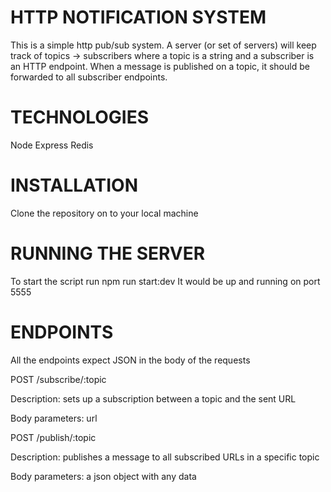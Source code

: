 # HTTP NOTIFICATION SYSTEM

This is a simple http pub/sub system. A server (or set of servers) will keep track of topics ->
subscribers where a topic is a string and a subscriber is an HTTP endpoint. When a message is published on a topic, it
should be forwarded to all subscriber endpoints. 

# TECHNOLOGIES
Node
Express
Redis

# INSTALLATION
Clone the repository on to your local machine
# RUNNING THE SERVER
To start the script run npm run start:dev
It would be up and running on port 5555
# ENDPOINTS
All the endpoints expect JSON in the body of the requests

POST /subscribe/:topic

Description: sets up a subscription between a topic and the sent URL

Body parameters: url

POST /publish/:topic

Description: publishes a message to all subscribed URLs in a specific topic

Body parameters: a json object with any data

